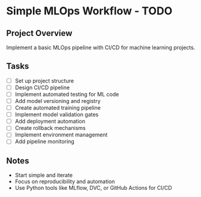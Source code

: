 # Simple MLOps Workflow - TODO

## Project Overview
Implement a basic MLOps pipeline with CI/CD for machine learning projects.

## Tasks
- [ ] Set up project structure
- [ ] Design CI/CD pipeline
- [ ] Implement automated testing for ML code
- [ ] Add model versioning and registry
- [ ] Create automated training pipeline
- [ ] Implement model validation gates
- [ ] Add deployment automation
- [ ] Create rollback mechanisms
- [ ] Implement environment management
- [ ] Add pipeline monitoring

## Notes
- Start simple and iterate
- Focus on reproducibility and automation
- Use Python tools like MLflow, DVC, or GitHub Actions for CI/CD
